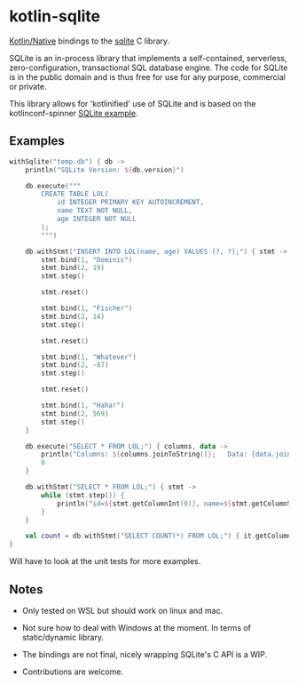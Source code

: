# kotlin-sqlite

[Kotlin/Native](https://github.com/JetBrains/kotlin-native) bindings to the
[sqlite](https://www.sqlite.org) C library.

SQLite is an in-process library that implements a self-contained, serverless, zero-configuration, transactional SQL database engine. The code for SQLite is in the public domain and is thus free for use for any purpose, commercial or private.

This library allows for 'kotlinified' use of SQLite and is based on the kotlinconf-spinner [SQLite example](https://github.com/JetBrains/kotlinconf-spinner/tree/master/kotlin-native/samples/fullstack/sql).

## Examples

```Kotlin
withSqlite("temp.db") { db ->
    println("SQLite Version: ${db.version}")

    db.execute("""
        CREATE TABLE LOL(
            id INTEGER PRIMARY KEY AUTOINCREMENT,
            name TEXT NOT NULL,
            age INTEGER NOT NULL
        );
        """)

    db.withStmt("INSERT INTO LOL(name, age) VALUES (?, ?);") { stmt ->
        stmt.bind(1, "Dominic")
        stmt.bind(2, 19)
        stmt.step()

        stmt.reset()

        stmt.bind(1, "Fischer")
        stmt.bind(2, 14)
        stmt.step()

        stmt.reset()

        stmt.bind(1, "Whatever")
        stmt.bind(2, -87)
        stmt.step()

        stmt.reset()

        stmt.bind(1, "Haha!")
        stmt.bind(2, 569)
        stmt.step()
    }

    db.execute("SELECT * FROM LOL;") { columns, data ->
        println("Columns: ${columns.joinToString()};   Data: {data.joinToString()}")
        0
    }

    db.withStmt("SELECT * FROM LOL;") { stmt ->
        while (stmt.step()) {
            println("id=${stmt.getColumnInt(0)}, name=${stmt.getColumnString(1)}, age=${stmt.getColumnLong(2)};")
        }
    }

    val count = db.withStmt("SELECT COUNT(*) FROM LOL;") { it.getColumnInt(0) }
}
```

Will have to look at the unit tests for more examples.

## Notes

* Only tested on WSL but should work on linux and mac.

* Not sure how to deal with Windows at the moment. In terms of static/dynamic library.

* The bindings are not final, nicely wrapping SQLite's C API is a WIP.

* Contributions are welcome.
